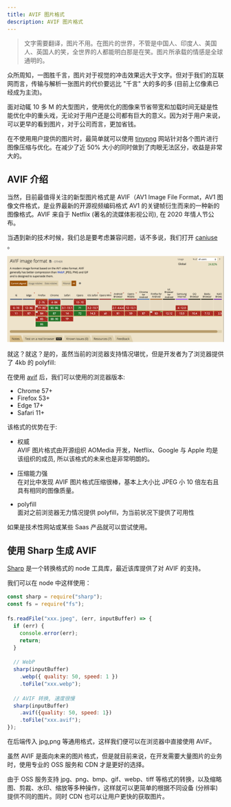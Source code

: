```yaml
---
title: AVIF 图片格式
description: AVIF 图片格式
---
```


> 文字需要翻译，图片不用。在图片的世界，不管是中国人、印度人、美国人、英国人的笑，全世界的人都能明白那是在笑。图片所承载的情感是全球通明的。

众所周知，一图胜千言，图片对于视觉的冲击效果远大于文字。但对于我们的互联网而言，传输与解析一张图片的代价要远比 "千言" 大的多的多 (目前上亿像素已经成为主流)。

面对动辄 10 多 M 的大型图片，使用优化的图像来节省带宽和加载时间无疑是性能优化中的重头戏，无论对于用户还是公司都有巨大的意义。因为对于用户来说，可以更早的看到图片，对于公司而言，更加省钱。

在不使用用户提供的图片时，最简单就可以使用 [tinypng](https://tinypng.com/) 网站针对各个图片进行图像压缩与优化。在减少了近 50% 大小的同时做到了肉眼无法区分，收益是非常大的。

## AVIF 介绍

当然，目前最值得关注的新型图片格式是 AVIF（AV1 Image File Format，AV1 图像文件格式，是业界最新的开源视频编码格式 AV1 的关键帧衍生而来的一种新的图像格式。AVIF 来自于 Netflix (著名的流媒体影视公司), 在 2020 年情人节公布。

当遇到新的技术时候，我们总是要考虑兼容问题，话不多说，我们打开 [caniuse](https://www.caniuse.com/) 。

![AVIF 现状](./AVIF.png)

就这？就这？是的，虽然当前的浏览器支持情况堪忧，但是开发者为了浏览器提供了 4kb 的 polyfill:

在使用 [avif](https://github.com/Kagami/avif.js) 后，我们可以使用的浏览器版本:

- Chrome 57+
- Firefox 53+
- Edge 17+
- Safari 11+

该格式的优势在于:

- 权威   
  AVIF 图片格式由开源组织 AOMedia 开发，Netflix、Google 与 Apple 均是该组织的成员, 所以该格式的未来也是非常明朗的。

- 压缩能力强   
  在对比中发现 AVIF 图片格式压缩很棒，基本上大小比 JPEG 小 10 倍左右且具有相同的图像质量。

- polyfill   
  面对之前浏览器无力情况提供 polyfill，为当前状况下提供了可用性

如果是技术性网站或某些 Saas 产品就可以尝试使用。

## 使用 Sharp 生成 AVIF

[Sharp](https://sharp.pixelplumbing.com/) 是一个转换格式的 node 工具库，最近该库提供了对 AVIF 的支持。

我们可以在 node 中这样使用：

```js
const sharp = require("sharp");
const fs = require("fs");

fs.readFile("xxx.jpeg", (err, inputBuffer) => {
  if (err) {
    console.error(err);
    return;
  }

  // WebP
  sharp(inputBuffer)
    .webp({ quality: 50, speed: 1 })
    .toFile("xxx.webp");

  // AVIF 转换, 速度很慢
  sharp(inputBuffer)
    .avif({quality: 50, speed: 1})
    .toFile("xxx.avif");
});
```

在后端传入 jpg,png 等通用格式，这样我们便可以在浏览器中直接使用 AVIF。

虽然 AVIF 是面向未来的图片格式，但是就目前来说，在开发需要大量图片的业务时，使用专业的 OSS 服务和 CDN 才是更好的选择。  

由于 OSS 服务支持 jpg、png、bmp、gif、webp、tiff 等格式的转换，以及缩略图、剪裁、水印、缩放等多种操作，这样就可以更简单的根据不同设备 (分辨率) 提供不同的图片。同时 CDN 也可以让用户更快的获取图片。